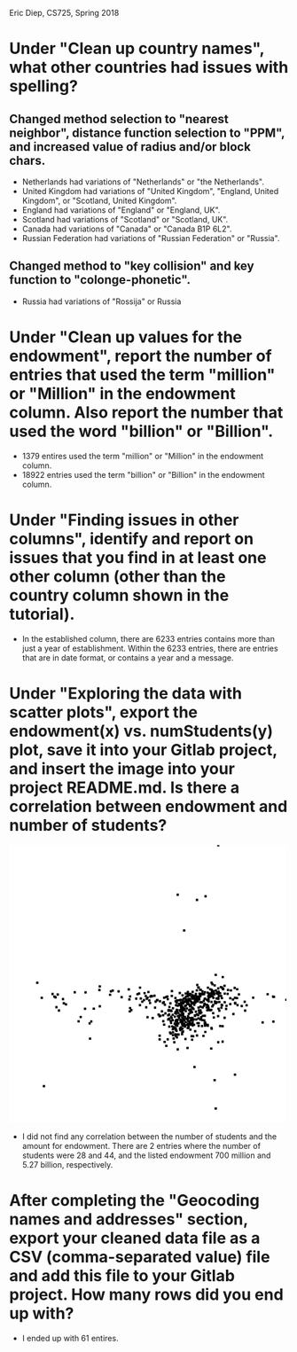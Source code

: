 Eric Diep, CS725, Spring 2018

# Under "Clean up country names", what other countries had issues with spelling?
## Changed method selection to "nearest neighbor", distance function selection to "PPM", and increased value of radius and/or block chars.
- Netherlands had variations of "Netherlands" or "the Netherlands". 
- United Kingdom had variations of "United Kingdom", "England, United Kingdom", or "Scotland, United Kingdom".
- England had variations of "England" or "England, UK".
- Scotland had variations of "Scotland" or "Scotland, UK".
- Canada had variations of "Canada" or "Canada B1P 6L2".
- Russian Federation had variations of "Russian Federation" or "Russia".

## Changed method to "key collision" and key function to "colonge-phonetic".
- Russia had variations of "Rossija" or Russia


# Under "Clean up values for the endowment", report the number of entries that used the term "million" or "Million" in the endowment column. Also report the number that used the word "billion" or "Billion".
- 1379 entires used the term "million" or "Million" in the endowment column.
- 18922 entries used the term "billion" or "Billion" in the endowment column.

# Under "Finding issues in other columns", identify and report on issues that you find in at least one other column (other than the country column shown in the tutorial).
- In the established column, there are 6233 entries contains more than just a year of establishment. Within the 6233 entries, there are entries that are in date format, or contains a year and a message.

# Under "Exploring the data with scatter plots", export the endowment(x) vs. numStudents(y) plot, save it into your Gitlab project, and insert the image into your project README.md. Is there a correlation between endowment and number of students?
![alt text](EndowmentVsNumStudent.png)
- I did not find any correlation between the number of students and the amount for endowment. There are 2 entries where the number of students were 28 and 44, and the listed endowment 700 million and 5.27 billion, respectively.

# After completing the "Geocoding names and addresses" section, export your cleaned data file as a CSV (comma-separated value) file and add this file to your Gitlab project. How many rows did you end up with?
- I ended up with 61 entires.
